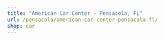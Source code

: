 ```yaml
---
title: "American Car Center - Pensacola, FL"
url: /pensacola/american-car-center-pensacola-fl/
shop: car
---
```

